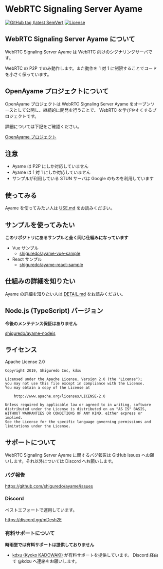 # WebRTC Signaling Server Ayame

[![GitHub tag (latest SemVer)](https://img.shields.io/github/tag/shiguredo/ayame.svg)](https://github.com/shiguredo/ayame)
[![License](https://img.shields.io/badge/License-Apache%202.0-blue.svg)](https://opensource.org/licenses/Apache-2.0)

## WebRTC Signaling Server Ayame について

WebRTC Signaling Server Ayame は WebRTC 向けのシグナリングサーバです。

WebRTC の P2P でのみ動作します。また動作を 1 対 1 に制限することでコードを小さく保っています。

## OpenAyame プロジェクトについて

OpenAyame プロジェクトは WebRTC Signaling Server Ayame をオープンソースとして公開し、継続的に開発を行うことで、 WebRTC を学びやすくするプロジェクトです。

詳細については下記をご確認ください。

[OpenAyame プロジェクト](https://gist.github.com/voluntas/90cc9686a11de2f1acca845c6278a824)

## 注意

- Ayame は P2P にしか対応していません
- Ayame は 1 対 1 にしか対応していません
- サンプルが利用している STUN サーバは Google のものを利用しています

## 使ってみる

Ayame を使ってみたい人は [USE.md](doc/USE.md) をお読みください。

## サンプルを使ってみたい

**このリポジトリにあるサンプルと全く同じ仕組みになっています**

- Vue サンプル
    - [shiguredo/ayame\-vue\-sample](https://github.com/shiguredo/ayame-vue-sample)
- React サンプル
    - [shiguredo/ayame\-react\-sample](https://github.com/shiguredo/ayame-react-sample)

## 仕組みの詳細を知りたい

Ayame の詳細を知りたい人は [DETAIL.md](doc/DETAIL.md) をお読みください。

## Node.js (TypeScript) バージョン

**今後のメンテナンス保証はありません**

[shiguredo/ayame\-nodejs](https://github.com/shiguredo/ayame-nodejs)

## ライセンス

Apache License 2.0

```
Copyright 2019, Shiguredo Inc, kdxu

Licensed under the Apache License, Version 2.0 (the "License");
you may not use this file except in compliance with the License.
You may obtain a copy of the License at

    http://www.apache.org/licenses/LICENSE-2.0

Unless required by applicable law or agreed to in writing, software
distributed under the License is distributed on an "AS IS" BASIS,
WITHOUT WARRANTIES OR CONDITIONS OF ANY KIND, either express or implied.
See the License for the specific language governing permissions and
limitations under the License.
```

## サポートについて

WebRTC Signaling Server Ayame に関するバグ報告は GitHub Issues へお願いします。それ以外については Discord へお願いします。

### バグ報告

https://github.com/shiguredo/ayame/issues

### Discord

ベストエフォートで運用しています。

https://discord.gg/mDesh2E

### 有料サポートについて

**時雨堂では有料サポートは提供しておりません**

- [kdxu \(Kyoko KADOWAKI\)](https://github.com/kdxu) が有料サポートを提供しています。 Discord 経由で @kdxu へ連絡をお願いします。
